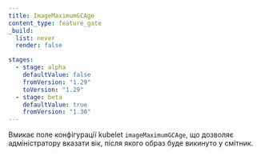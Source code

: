 ```yaml
---
title: ImageMaximumGCAge
content_type: feature_gate
_build:
  list: never
  render: false

stages:
  - stage: alpha 
    defaultValue: false
    fromVersion: "1.29"
    toVersion: "1.29"
  - stage: beta
    defaultValue: true
    fromVersion: "1.30"
---
```

Вмикає поле конфігурації kubelet `imageMaximumGCAge`, що дозволяє адміністратору вказати вік, після якого образ буде викинуто у смітник.
